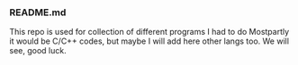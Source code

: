 ### README.md

This repo is used for collection of different programs I had to do
Mostpartly it would be C/C++ codes, but maybe I will add here other langs too.
We will see, good luck.